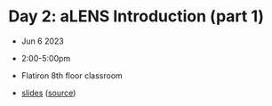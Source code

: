 # Day 2: aLENS Introduction (part 1)
- Jun 6 2023
- 2:00-5:00pm
- Flatiron 8th floor classroom

- [slides](https://lamsoa729.github.io/BPMSummerSchool/Day2:aLENS_part1/slides.html) ([source](main.md))
